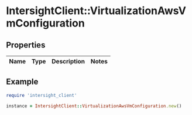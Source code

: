 # IntersightClient::VirtualizationAwsVmConfiguration

## Properties

| Name | Type | Description | Notes |
| ---- | ---- | ----------- | ----- |

## Example

```ruby
require 'intersight_client'

instance = IntersightClient::VirtualizationAwsVmConfiguration.new()
```

